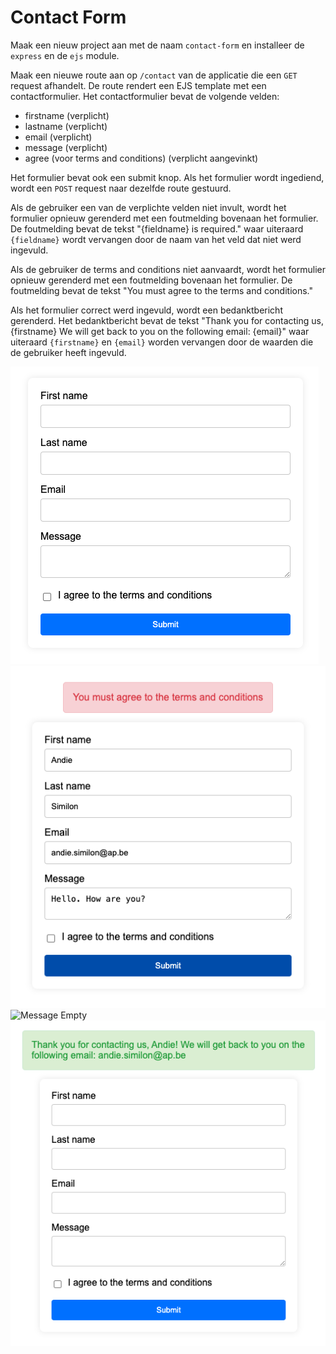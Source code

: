 # Contact Form

Maak een nieuw project aan met de naam `contact-form` en installeer de `express` en de `ejs` module.

Maak een nieuwe route aan op `/contact` van de applicatie die een `GET` request afhandelt. De route rendert een EJS template met een contactformulier. Het contactformulier bevat de volgende velden:

* firstname (verplicht)
* lastname (verplicht)
* email (verplicht)
* message (verplicht)
* agree (voor terms and conditions) (verplicht aangevinkt)

Het formulier bevat ook een submit knop. Als het formulier wordt ingediend, wordt een `POST` request naar dezelfde route gestuurd.

Als de gebruiker een van de verplichte velden niet invult, wordt het formulier opnieuw gerenderd met een foutmelding bovenaan het formulier. De foutmelding bevat de tekst "{fieldname} is required." waar uiteraard `{fieldname}` wordt vervangen door de naam van het veld dat niet werd ingevuld.

Als de gebruiker de terms and conditions niet aanvaardt, wordt het formulier opnieuw gerenderd met een foutmelding bovenaan het formulier. De foutmelding bevat de tekst "You must agree to the terms and conditions."

Als het formulier correct werd ingevuld, wordt een bedanktbericht gerenderd. Het bedanktbericht bevat de tekst "Thank you for contacting us, {firstname} We will get back to you on the following email: {email}" waar uiteraard `{firstname}` en `{email}` worden vervangen door de waarden die de gebruiker heeft ingevuld.

![Contact form](contact.png) ![Terms and conditions](tos.png) ![Message Empty](message\_empty.png) ![Ok](ok.png)
